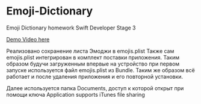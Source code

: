 # Emoji-Dictionary
Emoji Dictionary homework Swift Developer Stage 3

[Demo Video here](https://youtu.be/PgQQnNIt1bo)

Реализовано сохранение листа Эмоджи в emojis.plist
Также сам emojis.plist интегрирован в комплект поставки приложения. Таким образом будучи загруженным впервые на устройство при первом запуске используется файл emojis.plist из Bundle.
Таким же образом всё работает и после удаления приложения и его повторной установки.

Далее используется папка Documents, доступ к которой открыт при помощи ключа Application supports iTunes file sharing
